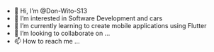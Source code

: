 - 👋 Hi, I’m @Don-Wito-S13
- 👀 I’m interested in Software Development and cars  
- 🌱 I’m currently learning to create mobile applications using Flutter
- 💞️ I’m looking to collaborate on ...
- 📫 How to reach me ...

<!---
Don-Wito-S13/Don-Wito-S13 is a ✨ special ✨ repository because its `README.md` (this file) appears on your GitHub profile.
You can click the Preview link to take a look at your changes.
--->
